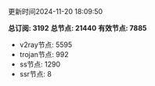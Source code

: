 更新时间2024-11-20 18:09:50

**总订阅: 3192**
**总节点: 21440**
**有效节点: 7885**
- v2ray节点: 5595
- trojan节点: 992
- ss节点: 1290
- ssr节点: 8
